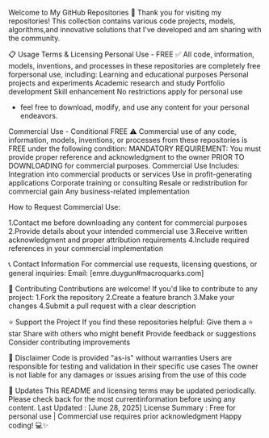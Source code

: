 Welcome to My GitHub Repositories 🚀
Thank you for visiting my repositories! This collection contains various code projects, models, algorithms,and innovative solutions that I've developed and am sharing with the community.

📋 Usage Terms & Licensing
Personal Use - FREE ✅
All code, information, models, inventions, and processes in these repositories are
completely free
forpersonal use, including:
Learning and educational purposes
Personal projects and experiments
Academic research and study
Portfolio development
Skill enhancement
No restrictions apply for personal use
- feel free to download, modify, and use any content for your personal endeavors.

Commercial Use - Conditional FREE ⚠️
Commercial use of any code, information, models, inventions, or processes from these repositories is FREE under the following condition:
MANDATORY REQUIREMENT: You must provide proper reference and acknowledgment to the owner PRIOR TO DOWNLOADING for commercial purposes.
Commercial Use Includes:
Integration into commercial products or services
Use in profit-generating applications
Corporate training or consulting
Resale or redistribution for commercial gain 
Any business-related implementation

How to Request Commercial Use:

1.Contact me before downloading any content for commercial purposes
2.Provide details about your intended commercial use
3.Receive written acknowledgment and proper attribution requirements
4.Include required references in your commercial implementation

📞 Contact Information
For commercial use requests, licensing questions, or general inquiries:
Email: [emre.duygun#macroquarks.com]

🤝 Contributing
Contributions are welcome! If you'd like to contribute to any project:
1.Fork the repository
2.Create a feature branch
3.Make your changes
4.Submit a pull request with a clear description

⭐ Support the Project
If you find these repositories helpful:
Give them a ⭐ star
Share with others who might benefit
Provide feedback or suggestions
Consider contributing improvements

📄 Disclaimer
Code is provided "as-is" without warranties
Users are responsible for testing and validation in their specific use cases
The owner is not liable for any damages or issues arising from the use of this code

🔄 Updates
This README and licensing terms may be updated periodically. Please check back for the most currentinformation before using any content.
Last Updated
: [June 28, 2025]
License Summary
: Free for personal use | Commercial use requires prior acknowledgment
Happy coding! 💻✨
